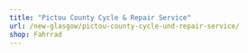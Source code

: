```yaml
---
title: "Pictou County Cycle & Repair Service"
url: /new-glasgow/pictou-county-cycle-und-repair-service/
shop: Fahrrad
---
```

